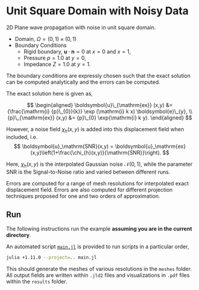 # Unit Square Domain with Noisy Data

2D Plane wave propagation with noise in unit square domain.

- Domain, $\Omega=(0,1) \times (0,1)$
- Boundary Conditions
  - Rigid boundary, $\boldsymbol{u} \cdot \boldsymbol{n} = 0$ at $x=0$ and $x=1$,
  - Pressure $p=1.0$ at $y=0$,
  - Impedance $Z=1.0$ at $y=1$.

The boundary conditions are expressly chosen such that the exact solution can be computed analytically and the errors can be computed.

The exact solution here is given as,

$$
\begin{aligned}
    \boldsymbol{u}\_{\mathrm{ex}} (x,y) &= {\frac{\mathrm{i} {p}\_{0}}{k}} \exp (\mathrm{i} k x) \boldsymbol{e}\_{y}, \\
    {p}\_{\mathrm{ex}} (x,y)  &= {p}\_{0} \exp(\mathrm{i} k y).
\end{aligned}
$$

However, a noise field $\chi_{h}(x,y)$ is added into this displacement field when included, i.e.
$$
\boldsymbol{u}_\mathrm{SNR}(x,y) = \boldsymbol{u}_\mathrm{ex}(x,y)\left(1+\frac{\chi_{h}(x,y)}{\mathrm{SNR}}\right).
$$

Here, $\chi_{h}(x,y)$ is the interpolated Gaussian noise $\mathcal{N}(0,1)$, while the parameter $\mathrm{SNR}$ is the Signal-to-Noise ratio and varied between different runs.

Errors are computed for a range of mesh resolutions for interpolated exact displacement field.
Errors are also computed for different projection techniques proposed for one and two orders of approximation.

## Run

The following instructions run the example **assuming you are in the current directory**.

An automated script [`main.jl`](main.jl) is provided to run scripts in a particular order,

```bash
julia +1.11.0 --project=.. main.jl
```
This should generate the meshes of various resolutions in the `meshes` folder. All output fields are written within `.jld2` files and visualizations in `.pdf` files within the `results` folder.
